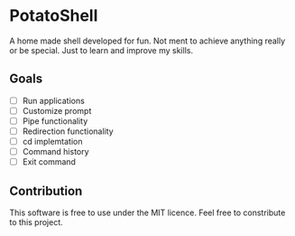 # PotatoShell
A home made shell developed for fun. Not ment to achieve anything really or be special. Just to learn and improve my skills.

## Goals
- [ ] Run applications
- [ ] Customize prompt
- [ ] Pipe functionality
- [ ] Redirection functionality
- [ ] cd implemtation
- [ ] Command history
- [ ] Exit command

## Contribution
This software is free to use under the MIT licence. Feel free to constribute to this project.

